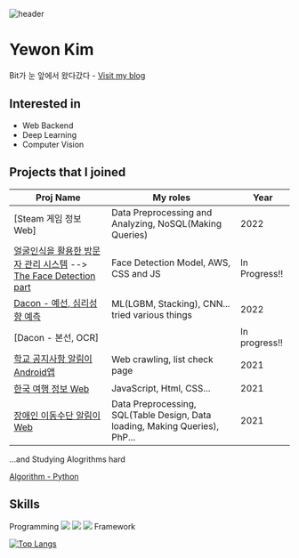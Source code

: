 ![header](https://capsule-render.vercel.app/api?type=rounded&color=gradient&text=%20@yewon918%20&height=150&fontSize=70&)
# Yewon Kim
Bit가 눈 앞에서 왔다갔다 - [Visit my blog](https://yewon918.tistory.com/)



## Interested in
- Web Backend
- Deep Learning
- Computer Vision



## Projects that I joined

Proj Name | My roles | Year
----- | ----- | -----
[Steam 게임 정보 Web] | Data Preprocessing and Analyzing, NoSQL(Making Queries) | 2022
[얼굴인식을 활용한 방문자 관리 시스템](https://github.com/RTW-2021to2022) --> [The Face Detection part](https://github.com/yewon918/VisitorManagement_ML) | Face Detection Model, AWS, CSS and JS | In Progress!!
[Dacon - 예선, 심리성향 예측](https://dacon.io/competitions/official/235902/codeshare/6209?page=1&dtype=recent) | ML(LGBM, Stacking), CNN... tried various things | 2022
[Dacon - 본선, OCR] |  | In progress!!
[학교 공지사항 알림이 Android앱](https://github.com/yewon918/gitSWdeptApp.git) | Web crawling, list check page | 2021
[한국 여행 정보 Web](https://github.com/yewon918/travel-info-page.git) | JavaScript, Html, CSS... | 2021
[장애인 이동수단 알림이 Web](https://github.com/yewon918/PATH.git) | Data Preprocessing, SQL(Table Design, Data loading, Making Queries), PhP... | 2021

...and Studying Alogrithms hard

[Algorithm - Python](https://github.com/yewon918/Algorithm_study.git)



## Skills
Programming   <img src="https://img.shields.io/badge/Python-3766AB?style=flat-square&logo=Python&logoColor=white"/></a>
<img src="https://img.shields.io/badge/C-#A8B9CC?style=for-the-badge&logo=C&logoColor=white"></a>
<img src="https://img.shields.io/badge/C++-00599C?style=flat-square&logo=C%2B%2B&&logoColor=white"/></a>
Framework   

[![Top Langs](https://github-readme-stats.vercel.app/api/top-langs/?username=yewon918&layout=compact)](https://github.com/yewon918/github-readme-stats)
